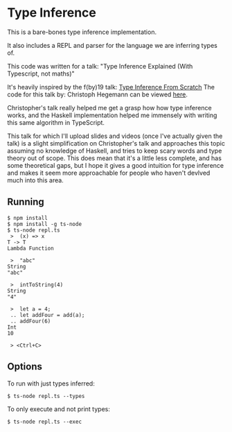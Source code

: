 # Type Inference

This is a bare-bones type inference implementation.

It also includes a REPL and parser for the language we are inferring types of.

This code was written for a talk: "Type Inference Explained (With Typescript, not maths)"

It's heavily inspired by the f(by)19 talk: [Type Inference From Scratch](https://www.youtube.com/watch?v=ytPAlhnAKro)
The code for this talk by: Christoph Hegemann can be viewed [here](https://github.com/kritzcreek/fby19/tree/master).

Christopher's talk really helped me get a grasp how how type inference works, and the Haskell implementation helped me immensely with writing this same algorithm in TypeScript.

This talk for which I'll upload slides and videos (once I've actually given the talk) is a slight simplification on Christopher's talk and approaches this topic assuming no knowledge of Haskell, and tries to keep scary words and type theory out of scope. This does mean that it's a little less complete, and has some theoretical gaps, but I hope it gives a good intuition for type inference and makes it seem more approachable for people who haven't devlved much into this area.


## Running

```
$ npm install
$ npm install -g ts-node
$ ts-node repl.ts
 >  (x) => x
T -> T
Lambda Function

 >  "abc"
String
"abc"

 >  intToString(4)
String
"4"

 >  let a = 4;
 .. let addFour = add(a);
 .. addFour(6)
Int
10

 > <Ctrl+C>
```

## Options

To run with just types inferred:

```
$ ts-node repl.ts --types
```

To only execute and not print types:

```
$ ts-node repl.ts --exec
```